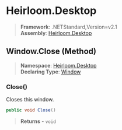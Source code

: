 # Heirloom.Desktop

> **Framework**: .NETStandard,Version=v2.1  
> **Assembly**: [Heirloom.Desktop][0]

## Window.Close (Method)

> **Namespace**: [Heirloom.Desktop][0]  
> **Declaring Type**: [Window][1]

### Close()

Closes this window.

```cs
public void Close()
```

> **Returns** - `void`

[0]: ../../../Heirloom.Desktop.md
[1]: ../Window.md
